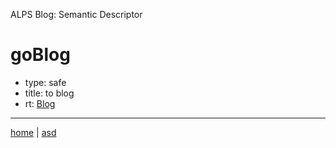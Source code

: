ALPS Blog: Semantic Descriptor
# goBlog
 * type: safe
 * title: to blog
 * rt: [Blog](semantic.Blog.md)

---

[home](../index.md) | [asd](../profile.svg)